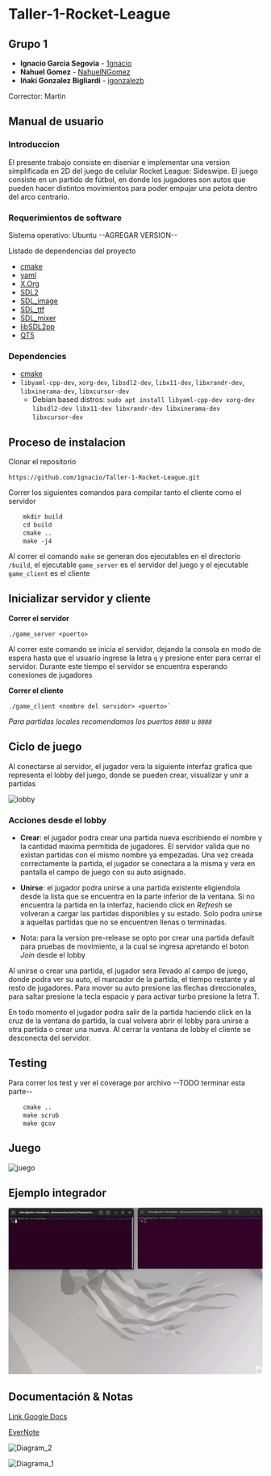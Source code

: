 # Taller-1-Rocket-League

## Grupo 1

* **Ignacio Garcia Segovia** - [1gnacio](https://github.com/1gnacio)
* **Nahuel Gomez** - [NahuelNGomez](https://github.com/NahuelNGomez)
* **Iñaki Gonzalez Bigliardi** - [igonzalezb](https://github.com/igonzalezb)

Corrector: Martin

## Manual de usuario

### Introduccion

El presente trabajo consiste en diseniar e implementar una version simplificada en 2D del juego de celular Rocket League: Sideswipe.
El juego consiste en un partido de fútbol, en donde los jugadores son autos que pueden hacer distintos movimientos para poder empujar una pelota dentro del arco contrario.

### Requerimientos de software

Sistema operativo: Ubuntu --AGREGAR VERSION--  
  
Listado de dependencias del proyecto

- [cmake](https://cmake.org/)
- [yaml](https://yaml.org/)
- [X.Org](https://www.x.org/wiki/)
- [SDL2](https://github.com/libsdl-org/SDL)
- [SDL_image](https://github.com/libsdl-org/SDL_image)
- [SDL_ttf](https://github.com/libsdl-org/SDL_ttf)
- [SDL_mixer](https://github.com/libsdl-org/SDL_mixer)
- [libSDL2pp](https://github.com/libSDL2pp/libSDL2pp)
- [QT5](https://wiki.qt.io/Install_Qt_5_on_Ubuntu)

### Dependencies

- [cmake](https://cmake.org/)
- `libyaml-cpp-dev`, `xorg-dev`, `libsdl2-dev`, `libx11-dev`, `libxrandr-dev`, `libxinerama-dev`, `libxcursor-dev`
  - Debian based distros: `sudo apt install libyaml-cpp-dev xorg-dev libsdl2-dev libx11-dev libxrandr-dev libxinerama-dev libxcursor-dev`


## Proceso de instalacion

Clonar el repositorio

```console
https://github.com/1gnacio/Taller-1-Rocket-League.git
```

Correr los siguientes comandos para compilar tanto el cliente como el servidor

```console
    mkdir build
    cd build
    cmake ..
    make -j4
```

Al correr el comando `make` se generan dos ejecutables en el directorio `/build`, el ejecutable `game_server` es el servidor del juego y el ejecutable `game_client` es el cliente 

## Inicializar servidor y cliente  
  
**Correr el servidor**  

```console
./game_server <puerto>
```

Al correr este comando se inicia el servidor, dejando la consola en modo de espera hasta que el usuario ingrese la letra `q` y presione enter para cerrar el servidor. Durante este tiempo el servidor se encuentra esperando conexiones de jugadores  
  
**Correr el cliente**  

```console
./game_client <nombre del servidor> <puerto>`
```

_Para partidas locales recomendamos los puertos `8080` u `8088`_

## Ciclo de juego

Al conectarse al servidor, el jugador vera la siguiente interfaz grafica que representa el lobby del juego, donde se pueden crear, visualizar y unir a partidas

![lobby](https://user-images.githubusercontent.com/23293753/198899200-60d1e4ec-2ea4-4f94-aed7-e51e71dd6912.gif)

### Acciones desde el lobby

* **Crear**: el jugador podra crear una partida nueva escribiendo el nombre y la cantidad maxima permitida de jugadores. El servidor valida que no existan partidas con el mismo nombre ya empezadas. Una vez creada correctamente la partida, el jugador se conectara a la misma y vera en pantalla el campo de juego con su auto asignado.

* **Unirse**: el jugador podra unirse a una partida existente eligiendola desde la lista que se encuentra en la parte inferior de la ventana. Si no encuentra la partida en la interfaz, haciendo click en _Refresh_ se volveran a cargar las partidas disponibles y su estado. Solo podra unirse a aquellas partidas que no se encuentren llenas o terminadas.

* Nota: para la version pre-release se opto por crear una partida default para pruebas de movimiento, a la cual se ingresa apretando el boton _Join_ desde el lobby

Al unirse o crear una partida, el jugador sera llevado al campo de juego, donde podra ver su auto, el marcador de la partida, el tiempo restante y al resto de jugadores. Para mover su auto presione las flechas direccionales, para saltar presione la tecla espacio y para activar turbo presione la letra T.

En todo momento el jugador podra salir de la partida haciendo click en la cruz de la ventana de partida, la cual volvera abrir el lobby para unirse a otra partida o crear una nueva. Al cerrar la ventana de lobby el cliente se desconecta del servidor.

## Testing 
Para correr los test y ver el coverage por archivo  --TODO terminar esta parte--
  
```console
    cmake ..
    make scrub
    make gcov
```

## Juego
![juego](data/firstGame.gif)

## Ejemplo integrador

![Ejemplo](data/cliente_servidor.gif)


## Documentación & Notas

[Link Google Docs](https://docs.google.com/document/d/1HAAGN4PyoHdXEmL62-MtdpeMkoSojueFdWUvSQ4e9Ag/edit?usp=sharing)

[EverNote](https://www.evernote.com/shard/s392/client/snv?noteGuid=1dd9e1ff-3bbe-c34f-33f0-5545271bdf81&noteKey=8f2645c4fdc094c5fc3e4e4d6d404fc8&sn=https%3A%2F%2Fwww.evernote.com%2Fshard%2Fs392%2Fsh%2F1dd9e1ff-3bbe-c34f-33f0-5545271bdf81%2F8f2645c4fdc094c5fc3e4e4d6d404fc8&title=TP1%2B-%2BAPUNTES)

![Diagram_2](https://user-images.githubusercontent.com/23293753/197909510-b1a9e6c4-802a-4d81-be34-bb86e7162652.png)

![Diagrama_1](https://user-images.githubusercontent.com/23293753/197909532-d5b5c027-a6e9-4891-ab14-f975289d62f8.png)

